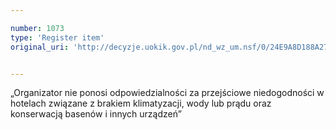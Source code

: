 ```yaml
---

number: 1073
type: 'Register item'
original_uri: 'http://decyzje.uokik.gov.pl/nd_wz_um.nsf/0/24E9A8D188A27419C12572DD003297DD?OpenDocument'


---
```


„Organizator nie ponosi odpowiedzialności za przejściowe niedogodności w hotelach związane z brakiem klimatyzacji, wody lub prądu oraz konserwacją basenów i innych urządzeń”
